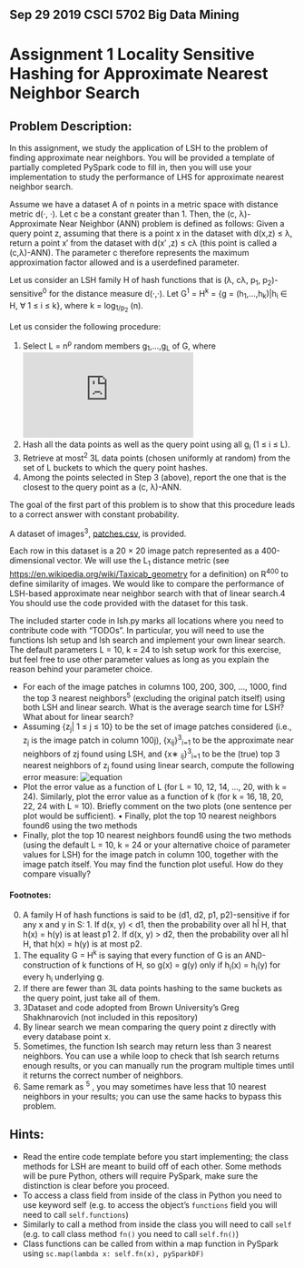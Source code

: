## Sep 29 2019 CSCI 5702 Big Data Mining  
# Assignment 1 Locality Sensitive Hashing for Approximate Nearest Neighbor Search

## Problem Description:
In this assignment, we study the application of LSH to the problem of finding approximate near neighbors. You will be provided a template of partially completed PySpark code to fill in, then you will use your implementation to study the performance of LHS for approximate nearest neighbor search.

Assume we have a dataset A of n points in a metric space with distance metric d(·, ·). Let c be a constant greater than 1. Then, the (c, λ)-Approximate Near Neighbor (ANN) problem is defined as follows: Given a query point z, assuming that there is a point x in the dataset with d(x,z) ≤ λ, return a point x′ from the dataset with d(x′ ,z) ≤ cλ (this point is called a (c,λ)-ANN). The parameter c therefore represents the maximum approximation factor allowed and is a userdefined parameter.

Let us consider an LSH family H of hash functions that is (λ, cλ, p<sub>1</sub>, p<sub>2</sub>)-sensitive<sup>0</sup> for the distance measure d(·,·). Let G<sup>1</sup> = H<sup>k</sup> = {g = (h<sub>1</sub>,...,h<sub>k</sub>)|h<sub>i</sub> ∈ H, ∀ 1 ≤ i ≤ k}, where k = log<sub>1/p<sub>2</sub></sub> (n).

Let us consider the following procedure:
1. Select L = n<sup>ρ</sup> random members g<sub>1</sub>,...,g<sub>L</sub> of G, where ![equation](http://latex.codecogs.com/gif.latex?p%3D%5Cfrac%7Blog(1/p_1)%7D%7Blog(1/p_2)%7D)  
2. Hash all the data points as well as the query point using all g<sub>i</sub> (1 ≤ i ≤ L).
3. Retrieve at most<sup>2</sup> 3L data points (chosen uniformly at random) from the set of L buckets to which the query point hashes.
4. Among the points selected in Step 3 (above), report the one that is the closest to the query point as a (c, λ)-ANN.

The goal of the first part of this problem is to show that this procedure leads to a correct answer with constant probability.

A dataset of images<sup>3</sup>, [patches.csv](#), is provided.

Each row in this dataset is a 20 × 20 image patch represented as a 400-dimensional vector. We will use the L<sub>1</sub> distance metric (see https://en.wikipedia.org/wiki/Taxicab_geometry for a definition) on R<sup>400</sup> to define similarity of images. We would like to compare the performance of LSH-based approximate near neighbor search with that of linear search.4 You should use the code provided with the dataset for this task.

The included starter code in lsh.py marks all locations where you need to contribute code with “TODOs”. In particular, you will need to use the functions lsh setup and lsh search and implement your own linear search. The default parameters L = 10, k = 24 to lsh setup work for this exercise, but feel free to use other parameter values as long as you explain the reason behind your parameter choice.

* For each of the image patches in columns 100, 200, 300, ..., 1000, find the top 3 nearest neighbors<sup>5</sup> (excluding the original patch itself) using both LSH and linear search. What is the average search time for LSH? What about for linear search?
* Assuming {z<sub>j</sub>| 1 ≤ j ≤ 10} to be the set of image patches considered (i.e., z<sub>j</sub> is the image patch in column 100j), {x<sub>ij</sub>}<sup>3</sup><sub>i=1</sub> to be the approximate near neighbors of zj found using LSH, and {x∗ <sub>ij</sub>}<sup>3</sup><sub>i=1</sub> to be the (true) top 3 nearest neighbors of z<sub>j</sub> found using linear search, compute the following error measure:  ![equation](http://latex.codecogs.com/gif.latex?error%3D%5Cfrac%7B1%7D%7B10%7D%5Csum_{i=1}^{10}%5Cfrac%7B%5Csum_{i=1}^{3}d(x_{i,j},z_j)%7D%7B%5Csum_{i=1}^{3}d(x^{*}_{i,j},z_j)%7D)  
* Plot the error value as a function of L (for L = 10, 12, 14, ..., 20, with k = 24). Similarly, plot the error value as a function of k (for k = 16, 18, 20, 22, 24 with L = 10). Briefly comment on the two plots (one sentence per plot would be sufficient). • Finally, plot the top 10 nearest neighbors found6 using the two methods
* Finally, plot the top 10 nearest neighbors found6 using the two methods (using the default L = 10, k = 24 or your alternative choice of parameter values for LSH) for the image patch in column 100, together with the image patch itself. You may find the function plot useful. How do they compare visually?

#### Footnotes:
0. A family H of hash functions is said to be (d1, d2, p1, p2)-sensitive if for any x and y in S: 1. If d(x, y) < d1, then the probability over all hÎ H, that h(x) = h(y) is at least p1 2. If d(x, y) > d2, then the probability over all hÎ H, that h(x) = h(y) is at most p2.
1. The equality G = H<sup>k</sup> is saying that every function of G is an AND-construction of k functions of H, so g(x) = g(y) only if h<sub>i</sub>(x) = h<sub>i</sub>(y) for every h<sub>i</sub> underlying g.
2. If there are fewer than 3L data points hashing to the same buckets as the query point, just take all of them.
3. 3Dataset and code adopted from Brown University’s Greg Shakhnarovich (not included in this repository)
4. By linear search we mean comparing the query point z directly with every database point x.
5. Sometimes, the function lsh search may return less than 3 nearest neighbors. You can use a while loop to check that lsh search returns enough results, or you can manually run the program multiple times until it returns the correct number of neighbors.
6. Same remark as <sup>5</sup> , you may sometimes have less that 10 nearest neighbors in your results; you can use the same hacks to bypass this problem.

## Hints:
* Read the entire code template before you start implementing; the class methods for LSH are meant to build off of each other. Some methods will be pure Python, others will require PySpark, make sure the distinction is clear before you proceed. 
* To access a class field from inside of the class in Python you need to use keyword self (e.g. to access the object’s `functions` field you will need to call `self.functions`) 
* Similarly to call a method from inside the class you will need to call `self` (e.g. to call class method `fn()` you need to call `self.fn()`)
* Class functions can be called from within a map function in PySpark using `sc.map(lambda x: self.fn(x), pySparkDF)`
